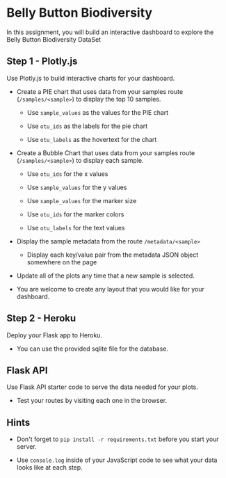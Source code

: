 # Belly Button Biodiversity

In this assignment, you will build an interactive dashboard to explore the Belly Button Biodiversity DataSet

## Step 1 - Plotly.js

Use Plotly.js to build interactive charts for your dashboard.

* Create a PIE chart that uses data from your samples route (`/samples/<sample>`) to display the top 10 samples.

  * Use `sample_values` as the values for the PIE chart

  * Use `otu_ids` as the labels for the pie chart

  * Use `otu_labels` as the hovertext for the chart

* Create a Bubble Chart that uses data from your samples route (`/samples/<sample>`) to display each sample.

  * Use `otu_ids` for the x values

  * Use `sample_values` for the y values

  * Use `sample_values` for the marker size

  * Use `otu_ids` for the marker colors

  * Use `otu_labels` for the text values


* Display the sample metadata from the route `/metadata/<sample>`

  * Display each key/value pair from the metadata JSON object somewhere on the page

* Update all of the plots any time that a new sample is selected.

* You are welcome to create any layout that you would like for your dashboard. 


## Step 2 - Heroku

Deploy your Flask app to Heroku.

* You can use the provided sqlite file for the database.


## Flask API

Use Flask API starter code to serve the data needed for your plots.

* Test your routes by visiting each one in the browser.


## Hints

* Don't forget to `pip install -r requirements.txt` before you start your server.

* Use `console.log` inside of your JavaScript code to see what your data looks like at each step.

